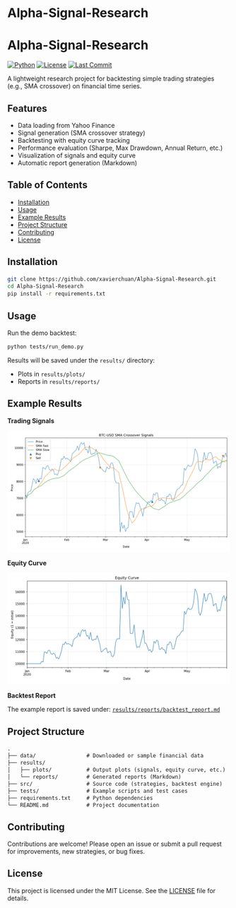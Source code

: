 # Alpha-Signal-Research
# Alpha-Signal-Research

[![Python](https://img.shields.io/badge/python-3.8%2B-blue.svg)](https://www.python.org/)
[![License](https://img.shields.io/github/license/xavierchuan/Alpha-Signal-Research)](LICENSE)
[![Last Commit](https://img.shields.io/github/last-commit/xavierchuan/Alpha-Signal-Research)](https://github.com/xavierchuan/Alpha-Signal-Research/commits/main)

A lightweight research project for backtesting simple trading strategies (e.g., SMA crossover) on financial time series.

## Features
- Data loading from Yahoo Finance
- Signal generation (SMA crossover strategy)
- Backtesting with equity curve tracking
- Performance evaluation (Sharpe, Max Drawdown, Annual Return, etc.)
- Visualization of signals and equity curve
- Automatic report generation (Markdown)

## Table of Contents
- [Installation](#installation)
- [Usage](#usage)
- [Example Results](#example-results)
- [Project Structure](#project-structure)
- [Contributing](#contributing)
- [License](#license)

## Installation
```bash
git clone https://github.com/xavierchuan/Alpha-Signal-Research.git
cd Alpha-Signal-Research
pip install -r requirements.txt
```

## Usage

Run the demo backtest:
```bash
python tests/run_demo.py
```

Results will be saved under the `results/` directory:
- Plots in `results/plots/`
- Reports in `results/reports/`

## Example Results

**Trading Signals**

![Trading Signals](results/plots/signals.png)

**Equity Curve**

![Equity Curve](results/plots/equity_curve.png)

**Backtest Report**

The example report is saved under: [`results/reports/backtest_report.md`](results/reports/backtest_report.md)

## Project Structure

```
.
├── data/                # Downloaded or sample financial data
├── results/
│   ├── plots/           # Output plots (signals, equity curve, etc.)
│   └── reports/         # Generated reports (Markdown)
├── src/                 # Source code (strategies, backtest engine)
├── tests/               # Example scripts and test cases
├── requirements.txt     # Python dependencies
└── README.md            # Project documentation
```

## Contributing

Contributions are welcome! Please open an issue or submit a pull request for improvements, new strategies, or bug fixes.

## License

This project is licensed under the MIT License. See the [LICENSE](LICENSE) file for details.
